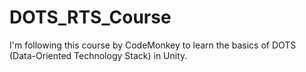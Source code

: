 # DOTS_RTS_Course
I'm following this course by CodeMonkey to learn the basics of DOTS (Data-Oriented Technology Stack) in Unity.
